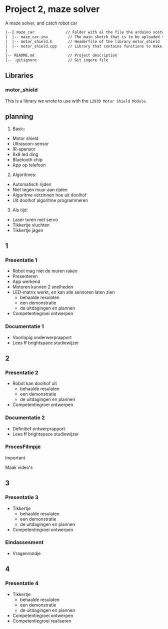 <!-- markdownlint-disable MD032 -->
<!-- markdownlint-disable MD007 -->
<!-- markdownlint-disable MD029 -->

# Project 2, maze solver

A maze solver, and catch robot car

```txt
|--📂 maze_car              // Folder with al the file the arduino scetch uses
|  |-- maze_car.ino         // The main sketch that is to be uploaded to the microcontroller
|  |-- motor_shield.h       // Headerfile of the library motor_shield
|  |-- motor_shield.cpp     // Library that contains functions to make the motor shield work
|
|-- README.md               // Project description
|-- .gitignore              // Git ingore file
```

## Libraries

### motor_shield

This is a library we wrote to use with the `L293D Motor Shield Module`.

## planning

1. Basic:
 - Motor shield
 - Ultrasoon-sensor
 - IR-spensor
 - 8x8 led ding
 - Bluetooth chip
 - App op telefoon

2. Algoritmes:
 - Automatisch rijden
 - Niet tegen muur aan rijden
 - Algoritme verzinnen hoe uit doolhof
 - Uit doolhof algoritme programmeren

3. Als tijd:
 - Laser toren met servo
 - Tikkertje vluchten
 - Tikkertje jagen

## 1

### Presentatie 1

- Robot mag niet de muren raken
- Presenteren
- App werkend
- Motoren kunnen 2 snelheden
- LED-matrix werkt, en kan alle sensoren laten zien
    - behaalde resulaten
    - een demonstratie
    - de uitdagingen en plannen
- Competentiegroei ontwerpen

### Documentatie 1

- Voorlopig onderwerprapport
- Lees ff brightspace studiewijzer

## 2

### Presentatie 2

- Robot kan doolhof uit
    - behaalde resulaten
    - een demonstratie
    - de uitdagingen en plannen
- Competentiegroei ontwerpen

### Documentatie 2

- Definitief ontwerprapport
- Lees ff brightspace studiewijzer

### ProcesFilmpje

> [!IMPORTANT]
> Maak video's

## 3

### Presentatie 3

- Tikkertje
    - behaalde resulaten
    - een demonstratie
    - de uitdagingen en plannen
- Competentiegroei ontwerpen

### Eindassesment

- Vragenrondje

## 4

### Presentatie 4

- Tikkertje
    - behaalde resulaten
    - een demonstratie
    - de uitdagingen en plannen
- Competentiegroei ontwerpen
- Competentiegroei realiseren
